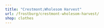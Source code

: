 ```yaml
---
title: "Crestmont;Wholesom Harvest"
url: /frostburg/crestmont-wholesom-harvest/
shop: clothes
---
```

